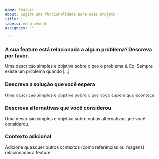 ```yaml
---
name: Feature
about: Sugira uma funcionalidade para esse projeto
title: ''
labels: enhancement
assignees: ''

---
```


### A sua feature está relacionada a algum problema? Descreva por favor.
Uma descrição simples e objetiva sobre o que o problema é. Ex. Sempre existe um problema quando [...]

### Descreva a solução que você espera
Uma descrição simples e objetiva sobre o que você espera que aconteça

### Descreva alternativas que você considerou
Uma descrição simples e objetiva sobre outras alternativas que vocẽ considerou. 

### Contexto adicional
Adicione quaisquer outros contextos (como referências ou imagens) relacionadas à feature.
